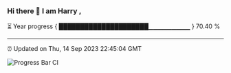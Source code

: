 ### Hi there 👋 I am Harry , 

⏳ Year progress { █████████████████████▁▁▁▁▁▁▁▁▁ } 70.40 %

---

⏰ Updated on Thu, 14 Sep 2023 22:45:04 GMT

![Progress Bar CI](https://github.com/duykhang68/duykhang68/workflows/Progress%20Bar%20CI/badge.svg)
